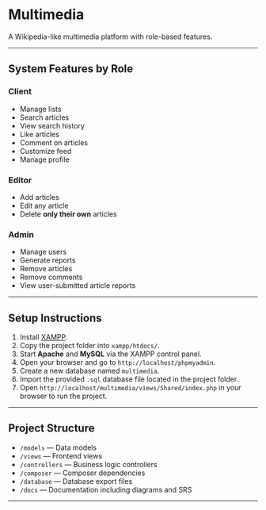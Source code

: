 
# Multimedia


A Wikipedia-like multimedia platform with role-based features.

---

## System Features by Role

### Client
- Manage lists
- Search articles  
- View search history  
- Like articles  
- Comment on articles  
- Customize feed  
- Manage profile  

### Editor
- Add articles  
- Edit any article  
- Delete **only their own** articles  


### Admin
- Manage users  
- Generate reports  
- Remove articles  
- Remove comments  
- View user-submitted article reports  

---

## Setup Instructions

1. Install [XAMPP](https://www.apachefriends.org/index.html).  
2. Copy the project folder into `xampp/htdocs/`.  
3. Start **Apache** and **MySQL** via the XAMPP control panel.  
4. Open your browser and go to `http://localhost/phpmyadmin`.  
5. Create a new database named `multimedia`.  
6. Import the provided `.sql` database file located in the project folder.  
7. Open `http://localhost/multimedia/views/Shared/index.php` in your browser to run the project.

---

## Project Structure

- `/models` — Data models  
- `/views` — Frontend views  
- `/controllers` — Business logic controllers  
- `/composer` — Composer dependencies  
- `/database` — Database export files  
- `/docs` — Documentation including diagrams and SRS  

---
